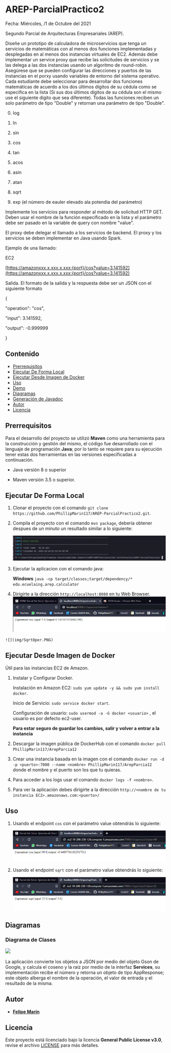 # AREP-ParcialPractico2

Fecha: Miércoles, /1 de Octubre del 2021

Segundo Parcial de Arquitecturas Empresariales (AREP).

Diseñe un prototipo de calculadora de microservicios que tenga un servicios de matemáticas con al menos dos funciones implementadas y desplegadas en al menos dos instancias virtuales de EC2. Además debe implementar un service proxy que recibe las solicitudes de servicios y se las delega a las dos instancias usando un algoritmo de round-robin. Asegúrese que se pueden configurar las direcciones y puertos de las instancias en el porxy usando variables de entorno del sistema operativo. Cada estudiante debe seleccionar para desarrollar dos funciones matemáticas de acuerdo a los dos últimos dígitos de su cédula como se especifica en la lista (Si sus dos últimos dígitos de su cédula son el mismo use el siguiente dígito que sea diferente). Todas las funciones reciben un solo parámetro de tipo "Double" y retornan una parámetro de tipo "Double".

0. log

1. ln

2. sin

3. cos

4. tan

5. acos

6. asin

7. atan

8. sqrt

9. exp (el número de eauler elevado ala potendia del parámetro)


Implemente los servicios para responder al método de solicitud HTTP GET. Deben usar el nombre de la función especificado en la lista y el parámetro debe ser pasado en la variable de query con nombre "value".

  

El proxy debe delegar el llamado a los servicios de backend. El proxy y los servicios se deben implementar en Java usando Spark.  

  

  

Ejemplo de una llamado:

  

EC2

[https://amazonxxx.x.xxx.x.xxx:{port}/cos?value=3.141592](https://amazonxxx.x.xxx.x.xxx:{port}/cos?value=3.141592)

  

Salida. El formato de la salida y la respuesta debe ser un JSON con el siguiente formato

  

{

  

"operation": "cos",

  

"input": 3.141592,

  

"output": -0.999999

  

}

## Contenido

  - [Prerrequisitos](#prerrequisitos)
  - [Ejecutar De Forma Local](#ejecutar-de-forma-local)
  - [Ejecutar Desde Imagen de Docker](#ejecutar-desde-Imagen-de-docker)
  - [Uso](#uso)
  - [Demo](#demo)
  - [Diagramas](#diagramas)
  - [Generación de Javadoc](#generación-de-javadoc)
  - [Autor](#autor)
  - [Licencia](#licencia)

## Prerrequisitos

Para el desarrollo del proyecto se utilizó **Maven** como una herramienta para la construcción y gestión del mismo, el código fue desarrollado con el lenguaje de programación **Java**; por lo tanto se requiere para su ejecución tener estas dos herramientas en las versiones especificadas a continuación.

  - Java versión 8 o superior
  
  - Maven versión 3.5 o superior.

## Ejecutar De Forma Local

  1. Clonar el proyecto con el comando `git clone https://github.com/PhillipMarin117/AREP-ParcialPractico2.git`.
  2. Compila el proyecto con el comando `mvn package`, debería obtener despues de un minuto un resultado similar a lo siguiente:

     ![](img/package.PNG)
     
  3. Ejecutar la aplicacion con el comando java:
      
      **Windows** `java -cp target/classes;target/dependency/* edu.ecuelaing.arep.calculator`
      
 
  4. Dirigirte a la dirección `http://localhost:8080` en tu Web Browser.
	![](img/CosOper.PNG)
	
	![](img/SqrtOper.PNG)
	

## Ejecutar Desde Imagen de Docker
   Útil para las instancias EC2 de Amazon.
   
   1. Instalar y Configurar Docker.

      Instalación en Amazon EC2: `sudo yum update -y && sudo yum install docker`.
      
      Inicio de Servicio: `sudo service docker start`.
      
      Configuración de usuario: `sudo usermod -a -G docker <usuario>` , el usuario es por defecto ec2-user.
      
      **Para estar seguro de guardar los cambios, salir y volver a entrar a la instancia**

   2. Descargar la imagen pública de DockerHub con el comando `docker pull PhillipMarin117/ArepParcia12`
   3. Crear una instancia basada en la imagen con el comando `docker run -d -p <puerto>:7000 --name <nombre> PhillipMarin117/ArepParcia12` donde el nombre y el puerto son los que tu quieras.
   4. Para acceder a los logs usar el comando `docker logs -f <nombre>`.
   5. Para ver la aplicación debes dirigirte a la dirección `http://<nombre de tu instancia EC2>.amazonaws.com:<puerto>/`

## Uso

  
  1. Usando el endpoint `cos` con el parámetro value obtendrás lo siguiente:

     ![](img/AWSOperCos.PNG)

  2. Usando el endpoint `sqrt` con el parámetro value obtendrás lo siguiente:

     ![](img/AWSOperSqrt.PNG)
     

## Diagramas

### Diagrama de Clases

![](img/CDiagrama.png)

La aplicación convierte los objetos a JSON por medio del objeto Gson de Google, y calcula el coseno y la raíz por medio de la interfaz **Services**, su implementación recibe el número y retorna un objeto de tipo AppResponse; este objeto alberga el nombre de la operación, el valor de entrada y el resultado de la misma.

## Autor

  - **[Felipe Marín](https://github.com/PhillipMarin117)**

## Licencia

Este proyecto está licenciado bajo la licencia **General Public License v3.0**, revise el archivo [LICENSE](LICENSE) para más detalles.
